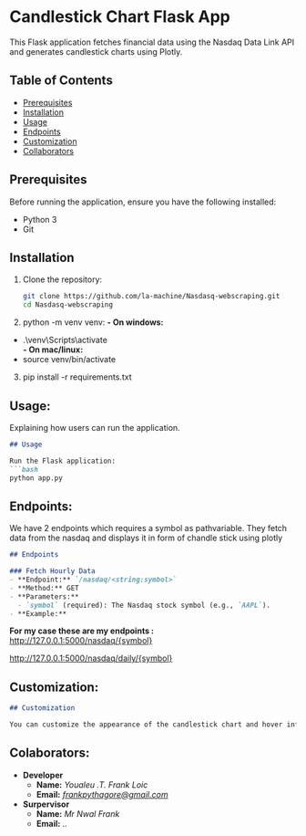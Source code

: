 # Candlestick Chart Flask App

This Flask application fetches financial data using the Nasdaq Data Link API and generates candlestick charts using Plotly.

## Table of Contents
- [Prerequisites](#prerequisites)
- [Installation](#installation)
- [Usage](#usage)
- [Endpoints](#endpoints)
- [Customization](#customization)
- [Collaborators](#colaborators)

## Prerequisites

Before running the application, ensure you have the following installed:
- Python 3
- Git

## Installation

1. Clone the repository:
   ```bash
   git clone https://github.com/la-machine/Nasdasq-webscraping.git
   cd Nasdasq-webscraping
2. python -m venv venv:
**- On windows:**
  - .\venv\Scripts\activate  
**- On mac/linux:**
  - source venv/bin/activate
3. pip install -r requirements.txt
## Usage:
Explaining how users can run the application.

```markdown
## Usage

Run the Flask application:
```bash
python app.py
```

## Endpoints: 
We have 2 endpoints which requires a symbol as pathvariable. 
They fetch data from the nasdaq and displays it in form of chandle stick using plotly

```markdown
## Endpoints

### Fetch Hourly Data
- **Endpoint:** `/nasdaq/<string:symbol>`
- **Method:** GET
- **Parameters:**
  - `symbol` (required): The Nasdaq stock symbol (e.g., `AAPL`).
- **Example:**
```
**For my case these are my endpoints :**
    http://127.0.0.1:5000/nasdaq/{symbol}

  http://127.0.0.1:5000/nasdaq/daily/{symbol}
## Customization:

```markdown
## Customization

You can customize the appearance of the candlestick chart and hover information in the `createChart` function within `app.py`. Update the `hovertext` list to change the hover text content.
```
## Colaborators:
 - **Developer**
   - **Name:**  *Youaleu .T. Frank Loic*  
   - **Email:** *frankpythagore@gmail.com*  
 - **Surpervisor**
   - **Name:** *Mr Nwal Frank*  
   - **Email:** *..*





